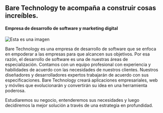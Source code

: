 ## Bare Technology te acompaña a construir cosas increíbles.

#### Empresa de desarrollo de software y marketing digital
![Esta es una imagen](https://myoctocat.com/assets/images/base-octocat.svg)


Bare Technology es una empresa de desarrollo de software que se enfoca en empoderar a las empresas para que alcancen sus objetivos. Por esa razón, el desarrollo de software es una
de nuestras áreas de especialización. Contamos con un equipo profesional con experiencia y habilidades de acuerdo con las necesidades de nuestros clientes.
Nuestros diseñadores y desarrolladores expertos trabajarán de acuerdo con sus especificaciones. Bare Technology creará aplicaciones empresariales, web y móviles que
evolucionarán y convertirán su idea en una herramienta poderosa.

Estudiaremos su negocio, entenderemos sus necesidades y luego decidiremos la mejor solución a través de una estrategia en profundidad.

<!---
baretechnology/baretechnology is a ✨ special ✨ repository because its `README.md` (this file) appears on your GitHub profile.
You can click the Preview link to take a look at your changes.
--->
